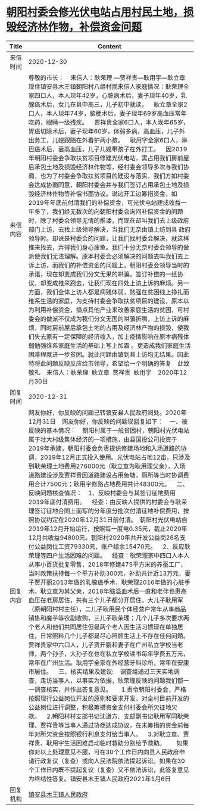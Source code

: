 # <a href="http://www.shangluo.gov.cn/zmhd/ldxxxx.jsp?urltype=leadermail.LeaderMailContentUrl&wbtreeid=1112&leadermailid=6760">朝阳村委会修光伏电站占用村民土地，损毁经济林作物，补偿资金问题</a>
|Title|Content|
|:---:|---|
|来信时间|2020-12-30|
|来信内容|尊敬的市长：    来信人：耿荣理 —贾祥贵—耿用字—耿立章现住镇安县木王镇朝阳村八组村民来信人家庭情况：耿荣理全家四口人，本人现年42岁，心脏病术后，妻子现年40岁，乳腺癌术后，女儿在县中高三，儿子初中就读。    耿立章全家2口人，本人现年74岁，脑梗术后，妻子现年69岁高血压常年吃药，眼睛一级残疾。    贾祥贵全家6口人，本人现年65岁，胃癌切除术后，妻子现年60岁，体弱多病，高血压，儿子外出务工，儿媳跟随在外看护两小孩。    耿用字全家6口人，淋巴癌术后，妻高血压，儿子儿媳带孩子在外打工。    因2019年朝阳村委会争取扶贫项目修建光伏电站，需占用我们房前屋后承包土地及损毁经济林作物等，经村委会领导多次与我们协商，也为了村委会争取扶贫项目的建设与落实，我们方如村委会达成协商同意，朝阳村委会并与我们签订占用承包土地及损毁经济林作物等补偿书面协议。说边开工边筹措资金，如2019年年底前付清我们的补偿资金，可光伏电站建成收益一年多了，我们经无数次的向朝阳村委会询问补偿资金的问题时，除了村委会领导无情的推诿，而现在却叫我们去上级政府部门上访，去找上级领导解决，当我们无奈由镇上纺到县 政府领导时。却说是村委会的问题，让我们找村委会解决，就这样推来找去，弄得我们身心疲惫。我们十分无奈村委会领导的做派使我们无法理解。原本村委会必须解决的问题去叫我们去上诉上访，而我们的补偿资金的问题上，朝阳村委会领导当时的承诺，现在却变成我们分文无果的哄骗。签订补偿的一纸协议，却变成推来跑去，让我们现在四处上访上诉的麻烦。另一方面，我们全体上访人都是病残体弱，勉强在贫困线上挣扎而维系生活的家庭，为支持村委会争取扶贫项目的建设，原本以为利用补偿资金，搞点其他产业来改善家庭生活的贫困，可村委会的做派不仅成为我们分文无国的哄骗折腾，上访上诉的麻烦，同时房前屋后承包土地的占用及经济林产物的损毁，使我们失去原有一定保障的经济收入，加上疫情影响在原本病残体弱勉强维系家庭生活的基础上写上加霜 。更造成我们家庭生活困难程度进一步贫困。就此问题由镇到县上访均无结果。因此特将此问题反映反应给市领导，希望给一个明确的答复    此致敬礼    来信人：耿荣理  耿立章  贾祥贵  耿用字    2020年12月30日|
|回复时间|2020-12-31|
|回复内容|网友你好，你反映的问题已转镇安县人民政府阅处。2020年12月31日    网友你好，你反映的问题现回复如下：    一、被反映的基本情况：    朝阳村属于一般贫困村，朝阳村光伏电站属于壮大村级集体经济的一项措施，由县国投公司投资于2019年承建，朝阳村委会负责提供修建场地和入场道路的协调，2019年12月正式投入使用。光伏电站占地12亩，只涉及到耿荣理土地费用276000元（耿立章为耿用理父亲），入场道路建设涉及贾祥贵因道路建设占用鱼塘，厕所等当时协调费用合计7500元；耿用字修路占地费用共计48300元。    二、反映问题核查情况：    1、反映村委会与其签订征地费用2019年底付清费用。    经查：由反映人提供的村委会与耿荣理签订征地合同上面写的分年度分批次付清征地补偿费用，按照协议约定在2020年12月31日前付清。  朝阳村光伏电站自2019年12月开始运行，按照每一度电0.35元，截止2020年12月共收益94800元。朝阳村2020年共开发公益岗26名支付公益岗位工资79330元，账户结余15470元。    2、反应耿荣理等四户生活困难的问题。    经查：耿荣理家中四口人本人从事小百货批复零售，2018年修建475平方米的养蚕工厂，当时政策扶持每一个平方补助300元，补助共计近13万元，妻子贾开丽2013年做的乳腺癌手术，耿荣理2016年做的心脏手术。耿立章为其父亲，2018年脑溢血术后一直和老伴也患高血压在老房居住，共有三个儿子都分开居住，大儿子耿用军（原朝阳村村主任），二儿子耿用民个体经营户常年从事商品销售和魔芋等农副收购，三儿子耿荣理；几个儿子多次要求两个老人和他们共同居住但是两个老人因生活习惯现在单独居住，日常照料几个儿子都是尽心照顾生活上不存在任何问题。贾祥贵家中六口人，儿子贾开鹏和妻子在广州私立学校当老师，两个孙子，大孙子在也在私立学校读书每年学费五万元，常年在广州生活。耿用字全家在外经营牙科诊所，常年在安康市居住。    三、核实结果及建议:    调查组通过三天实地调查，走访当事人，以事实为依据，耿荣理反映的问题我们都一一调查核实，并作出答复意见。      1.责令朝阳村委会，严格按照现行公益岗位开发的原则和要求开发，对全村目前开发的公益岗位进行调整，积极筹措资金支付村委会所欠征地欠款。    2.朝阳村村支部书记沈道方、支部副书记耿用军同耿荣理、贾祥贵等当事人通过协商达成协议，在未筹措的资金前每年对所欠资金按照银行利息支付给当事人。    3.对耿立章、贾祥贵、耿用字生活困难启动临时救助分别给予救助。       如果你对以上处理意见不服，可在30个工作日内向县人民政府申请行政复议（复查）或向人民法院依法提起诉讼。如果在30个工作日内既不提起复议（复查）又不依法诉讼，此答复意见为终结性答复。镇安县木王镇人民政府2021年1月6日|
|回复机构|<a href="../../categories/agencies/镇安县木王镇人民政府.md">镇安县木王镇人民政府</a>|
